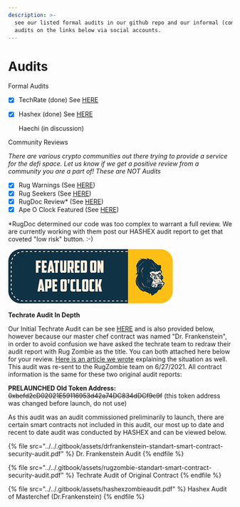 ```yaml
---
description: >-
  see our listed formal audits in our github repo and our informal (community)
  audits on the links below via social accounts.
---
```


# Audits

Formal Audits

* [x] TechRate (done) See [HERE](https://github.com/TechRate/Smart-Contract-Audits/blob/main/DrFrankenstein%20Standart%20Smart%20Contract%20Security%20Audit.pdf)
*   [x] Hashex (done) See [HERE](https://github.com/HashEx/public\_audits/blob/master/rugzombie/Zombie%20report.pdf)

    Haechi (in discussion)&#x20;

Community Reviews

_There are various crypto communities out there trying to provide a service for the defi space. Let us know if we get a positive review from a community you are a part of! These are NOT Audits_

* [x] Rug Warnings (See [HERE](https://www.rugwarnings.com))
* [x] Rug Seekers (See [HERE](https://twitter.com/rugseekers/status/1432930057295704067?s=21))
* [x] RugDoc Review\* (See [HERE](https://rugdoc.io/project/rugzombie/))
* [x] Ape O Clock Featured (See [HERE](https://www.apeoclock.com/launch/rugzombie-nft-launch/))

\*RugDoc determined our code was too complex to warrant a full review. We are currently working with them post our HASHEX audit report to get that coveted "low risk" button. :-)&#x20;

![](../../.gitbook/assets/featured-on-apeoclock-light.png)

**Techrate Audit In Depth**

Our Initial Techrate Audit can be see [HERE](https://github.com/TechRate/Smart-Contract-Audits/blob/main/DrFrankenstein%20Standart%20Smart%20Contract%20Security%20Audit.pdf) and is also provided below, however because our master chef contract was named "Dr. Frankenstein", in order to avoid confusion we have asked the techrate team to redraw their audit report with Rug Zombie as the title. You can both attached here below for your review. [Here is an article we wrote](https://rugzombie.medium.com/token-contract-address-has-been-updated-765b96dfc020) explaining the situation as well. This audit was re-sent to the RugZombie team on 6/27/2021. All contract information is the same for these two original audit reports:

**PRELAUNCHED Old Token Address:** ~~0xbefd2cD02021E59116953d42a74DC834dDCf9c9f~~ (this token address was changed before launch, do not use)&#x20;

As this audit was an audit commissioned preliminarily to launch, there are certain smart contracts not included in this audit, our most up to date and recent to date audit was conducted by HASHEX and can be viewed below.&#x20;

{% file src="../../.gitbook/assets/drfrankenstein-standart-smart-contract-security-audit.pdf" %}
Dr. Frankenstein Audit
{% endfile %}

{% file src="../../.gitbook/assets/rugzombie-standart-smart-contract-security-audit.pdf" %}
Techrate Audit of Original Contract
{% endfile %}

{% file src="../../.gitbook/assets/hashexzombieaudit.pdf" %}
Hashex Audit of Masterchef (Dr.Frankenstein)
{% endfile %}








